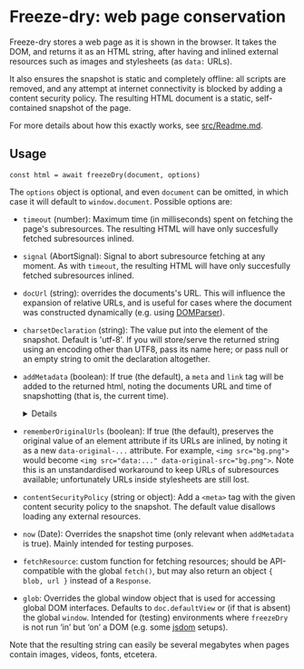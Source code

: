 # Freeze-dry: web page conservation

Freeze-dry stores a web page as it is shown in the browser. It takes the DOM, and returns it as an
HTML string, after having and inlined external resources such as images and stylesheets (as `data:`
URLs).

It also ensures the snapshot is static and completely offline: all scripts are removed, and any
attempt at internet connectivity is blocked by adding a content security policy. The resulting HTML
document is a static, self-contained snapshot of the page.

For more details about how this exactly works, see [src/Readme.md](src/Readme.md).

## Usage

    const html = await freezeDry(document, options)

The `options` object is optional, and even `document` can be omitted, in which case it will default
to `window.document`. Possible options are:
- `timeout` (number): Maximum time (in milliseconds) spent on fetching the page's subresources. The
  resulting HTML will have only succesfully fetched subresources inlined.
- `signal` (AbortSignal): Signal to abort subresource fetching at any moment. As with `timeout`, the
  resulting HTML will have only succesfully fetched subresources inlined.
- `docUrl` (string): overrides the documents's URL. This will influence the expansion of relative
  URLs, and is useful for cases where the document was constructed dynamically (e.g. using
  [DOMParser][]).
- `charsetDeclaration` (string): The value put into the <meta charset="…"> element of the snapshot.
   Default is 'utf-8'. If you will store/serve the returned string using an encoding other than
   UTF8, pass its name here; or pass null or an empty string to omit the declaration altogether.
- `addMetadata` (boolean): If true (the default), a `meta` and `link` tag will be added to the
  returned html, noting the documents URL and time of snapshotting (that is, the current time).
  <details>

  The meta data mimics the HTTP headers defined for the [Memento][] protocol. The added headers look
  like so:

      <meta http-equiv="Memento-Datetime" content="Sat, 18 Aug 2018 18:02:20 GMT">
      <link rel="original" href="https://example.com/main/page.html">

  </details>

- `rememberOriginalUrls` (boolean): If true (the default), preserves the original value of an
  element attribute if its URLs are inlined, by noting it as a new `data-original-...` attribute.
  For example, `<img src="bg.png">` would become `<img src="data:..." data-original-src="bg.png">`.
  Note this is an unstandardised workaround to keep URLs of subresources available; unfortunately
  URLs inside stylesheets are still lost.
- `contentSecurityPolicy` (string or object): Add a `<meta>` tag with the given content security
  policy to the snapshot. The default value disallows loading any external resources.
- `now` (Date): Overrides the snapshot time (only relevant when `addMetadata` is true). Mainly
  intended for testing purposes.
- `fetchResource`: custom function for fetching resources; should be API-compatible with the global
  `fetch()`, but may also return an object `{ blob, url }` instead of a `Response`.
- `glob`: Overrides the global window object that is used for accessing global DOM interfaces.
  Defaults to `doc.defaultView` or (if that is absent) the global `window`. Intended for (testing)
  environments where `freezeDry` is not run ‘in’ but ‘on’ a DOM (e.g. some [jsdom][] setups).

Note that the resulting string can easily be several megabytes when pages contain images, videos,
fonts, etcetera.


[DOMParser]: https://developer.mozilla.org/en-US/docs/Web/API/DOMParser
[Memento]: https://tools.ietf.org/html/rfc7089
[jsdom]: https://github.com/jsdom/jsdom/
